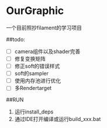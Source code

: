 # OurGraphic
一个目前照抄filament的学习项目


##todo:
- [ ] camera组件以及shader完善
- [ ] 修复变换矩阵
- [ ] 修正soft的错误样式
- [ ] soft的sampler
- [ ] 使用内存池进行优化
- [ ] 多Rendertarget

##RUN
1. 运行install_deps
2. 通过IDE打开编译或运行build_xxx.bat